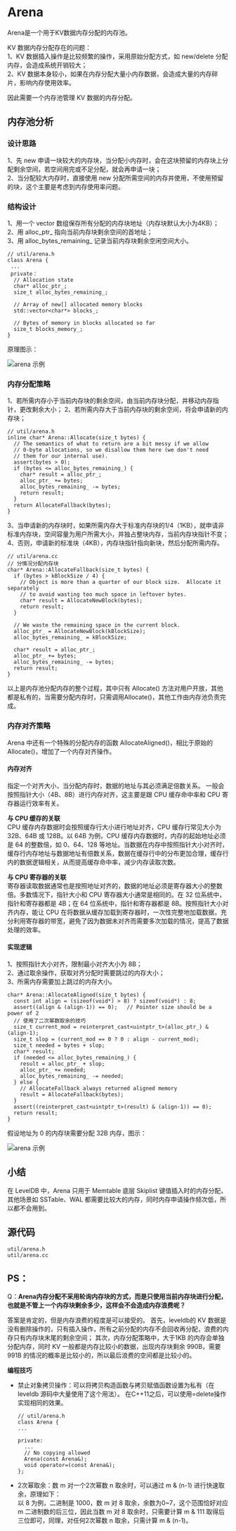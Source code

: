 # Arena

Arena是一个用于KV数据内存分配的内存池。  

KV 数据内存分配存在的问题：  
1、KV 数据插入操作是比较频繁的操作，采用原始分配方式，如 new/delete 分配内存，会造成系统开销较大；  
2、KV 数据本身较小，如果在内存分配大量小内存数据，会造成大量的内存碎片，影响内存使用效率。   
  
因此需要一个内存池管理 KV 数据的内存分配。

## 内存池分析

### 设计思路
1、先 new 申请一块较大的内存块，当分配小内存时，会在这块预留的内存块上分配剩余空间，若空间用完或不足分配，就会再申请一块；  
2、当分配较大内存时，直接使用 new 分配所需空间的内存并使用，不使用预留的块，这个主要是考虑到内存使用率问题。

### 结构设计    
1、用一个 vector 数组保存所有分配的内存块地址（内存块默认大小为4KB）；   
2、用 alloc_ptr_ 指向当前内存块剩余空间的首地址；   
3、用 alloc_bytes_remaining_ 记录当前内存块剩余空闲空间大小。
```
// util/arena.h
class Arena {
 ...
 private：
  // Allocation state
  char* alloc_ptr_;
  size_t alloc_bytes_remaining_;

  // Array of new[] allocated memory blocks
  std::vector<char*> blocks_;

  // Bytes of memory in blocks allocated so far
  size_t blocks_memory_;
}
```
原理图示：

![arena 示例](../img/arena.png "arena")

### 内存分配策略
1、若所需内存小于当前内存块的剩余空间，由当前内存块分配，并移动内存指针，更改剩余大小；
2、若所需内存大于当前内存块的剩余空间，将会申请新的内存块；
```
// util/arena.h
inline char* Arena::Allocate(size_t bytes) {
  // The semantics of what to return are a bit messy if we allow
  // 0-byte allocations, so we disallow them here (we don't need
  // them for our internal use).
  assert(bytes > 0);
  if (bytes <= alloc_bytes_remaining_) {
    char* result = alloc_ptr_;
    alloc_ptr_ += bytes;
    alloc_bytes_remaining_ -= bytes;
    return result;
  }
  return AllocateFallback(bytes);
}
```
3、当申请新的内存块时，如果所需内存大于标准内存块的1/4（1KB），就申请非标准内存块，空间容量为用户所需大小，并独占整块内存，当前内存块指针不变；
4、否则，申请新的标准块（4KB），内存块指针指向新块，然后分配所需内存。
```
// util/arena.cc
// 分情况分配内存块
char* Arena::AllocateFallback(size_t bytes) {
  if (bytes > kBlockSize / 4) {
    // Object is more than a quarter of our block size.  Allocate it separately
    // to avoid wasting too much space in leftover bytes.
    char* result = AllocateNewBlock(bytes);
    return result;
  }

  // We waste the remaining space in the current block.
  alloc_ptr_ = AllocateNewBlock(kBlockSize);
  alloc_bytes_remaining_ = kBlockSize;

  char* result = alloc_ptr_;
  alloc_ptr_ += bytes;
  alloc_bytes_remaining_ -= bytes;
  return result;
}
```
以上是内存池分配内存的整个过程，其中只有 Allocate() 方法对用户开放，其他都是私有的，当需要分配内存时，只需调用Allocate()，其他工作由内存池负责完成。  

### 内存对齐策略   
Arena 中还有一个特殊的分配内存的函数 AllocateAligned()，相比于原始的 Allocate()，增加了一个内存对齐操作。   

#### 内存对齐
指定一个对齐大小，当分配内存时，数据的地址与其必须满足倍数关系。
一般会按照指针大小（4B、8B）进行内存对齐，这主要是跟 CPU 缓存命中率和 CPU 寄存器运行效率有关。   

**与 CPU 缓存的关联**   
CPU 缓存内存数据时会按照缓存行大小进行地址对齐，CPU 缓存行常见大小为 32B、64B 或 128B。以 64B 为例，CPU 缓存内存数据时，内存的起始地址必须是 64 的整数倍，如 0、64、128 等地址。当数据在内存中按照指针大小对齐时，缓存行内存地址与数据地址有倍数关系，数据在缓存行中的分布更加合理，缓存行内的数据逻辑相关，从而提高缓存命中率，减少内存读取次数。   

**与 CPU 寄存器的关联**   
寄存器读取数据通常也是按照地址对齐的，数据的地址必须是寄存器大小的整数倍。多数情况下，指针大小和 CPU 寄存器大小通常是相同的。在 32 位系统中，指针和寄存器都是 4B；在 64 位系统中，指针和寄存器都是 8B。按照指针大小对齐内存，能让 CPU 在将数据从缓存加载到寄存器时，一次性完整地加载数据，充分利用寄存器的带宽，避免了因为数据未对齐而需要多次加载的情况，提高了数据处理的效率。   

#### 实现逻辑
1、按照指针大小对齐，限制最小对齐大小为 8B；   
2、通过取余操作，获取对齐分配时需要跳过的内存大小；  
3、所需内存需要加上跳过的内存大小。  
```
char* Arena::AllocateAligned(size_t bytes) {
  const int align = (sizeof(void*) > 8) ? sizeof(void*) : 8;
  assert((align & (align-1)) == 0);   // Pointer size should be a power of 2
  // 使用了二次幂数取余的技巧
  size_t current_mod = reinterpret_cast<uintptr_t>(alloc_ptr_) & (align-1);
  size_t slop = (current_mod == 0 ? 0 : align - current_mod);
  size_t needed = bytes + slop;
  char* result;
  if (needed <= alloc_bytes_remaining_) {
    result = alloc_ptr_ + slop;
    alloc_ptr_ += needed;
    alloc_bytes_remaining_ -= needed;
  } else {
    // AllocateFallback always returned aligned memory
    result = AllocateFallback(bytes);
  }
  assert((reinterpret_cast<uintptr_t>(result) & (align-1)) == 0);
  return result;
}
```
假设地址为 0 的内存块需要分配 32B 内存，图示：

![arena 示例](../img/memoryAlign.png "align")

## 小结
在 LevelDB 中，Arena 只用于 Memtable 底层 Skiplist 键值插入时的内存分配，其他场景如 SSTable、WAL 都需要比较大的内存，同时内存申请操作频次低，所以都不会用到。

## 源代码
```
util/arena.h 
util/arena.cc
```
## PS： 
Q：**Arena内存分配不采用轮询内存块的方式，而是只使用当前内存块进行分配，也就是不管上一个内存块剩余多少，这样会不会造成内存浪费呢？**  

答案是肯定的，但是内存浪费的程度是可以接受的。
首先，leveldb的 KV 数据是没有删除操作的，只有插入操作，所有之前分配的内存不会回收再分配，浪费的内存只有内存块末尾的剩余空间；
其次，内存分配策略中，大于1KB 的内存会单独分配内存，同时 KV 一般都是内存比较小的数据，出现内存块剩余 990B，需要 991B 的情况的概率是比较小的，所以最后浪费的空间都是比较小的。

**编程技巧**    
- 禁止对象拷贝操作：可以将拷贝构造函数与拷贝赋值函数设置为私有（在 leveldb 源码中大量使用了这个用法）。
在C++11之后，可以使用=delete操作实现相同的效果。
  ```
  // util/arena.h
  class Arena {
  ...

  private:
    ...
    // No copying allowed
    Arena(const Arena&);
    void operator=(const Arena&);
  };
  ```
- 2次幂取余：数 m 对一个2次幂数 n 取余时，可以通过 m & (n-1) 进行快速取余，原理如下：   
以 8 为例，二进制是 1000，数 m 对 8 取余，余数为0~7，这个范围恰好对应 m 二进制数的后三位，因此当数 m 对 8 取余时，只需要计算 m & 111 取得后三位即可，同理，对任何2次幂数 n 取余，只需计算 m & (n-1)。